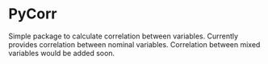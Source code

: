 # PyCorr
Simple package to calculate correlation between variables. Currently provides correlation between nominal variables. Correlation between mixed variables would be added soon.